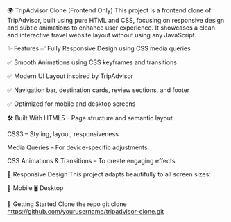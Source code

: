 🌍 TripAdvisor Clone (Frontend Only)
This project is a frontend clone of TripAdvisor, built using pure HTML and CSS, focusing on responsive design and subtle animations to enhance user experience. It showcases a clean and interactive travel website layout without using any JavaScript.

✨ Features
✅ Fully Responsive Design using CSS media queries

✅ Smooth Animations using CSS keyframes and transitions

✅ Modern UI Layout inspired by TripAdvisor

✅ Navigation bar, destination cards, review sections, and footer

✅ Optimized for mobile and desktop screens

🛠️ Built With
HTML5 – Page structure and semantic layout

CSS3 – Styling, layout, responsiveness

Media Queries – For device-specific adjustments

CSS Animations & Transitions – To create engaging effects

📱 Responsive Design
This project adapts beautifully to all screen sizes:

📱 Mobile
🖥️ Desktop

🚀 Getting Started
Clone the repo
git clone https://github.com/yourusername/tripadvisor-clone.git


